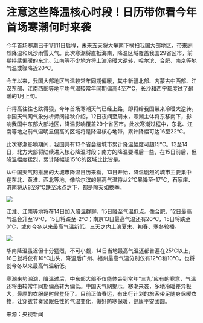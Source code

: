 # 注意这些降温核心时段！日历带你看今年首场寒潮何时来袭

今年首场寒潮已于1月11日启程，未来五天将大举南下横扫我国大部地区，带来剧烈降温和风沙雨雪天气。此次寒潮将直抵海南，降温区域覆盖我国29省区市，前期持续偏暖的东北、江南等不少地方将上演冷暖大逆转，哈尔滨、合肥、南京等地气温或骤降近20℃。

今年以来，我国大部地区气温较常年同期偏暖，其中新疆北部、内蒙古中西部、江汉东部、江南西部等地平均气温较常年同期偏高4至7℃，长沙和西宁都度过了最暖的1月上旬。

升得高往往也跌得狠，今年首场寒潮天气已经上路，即将给我国带来冷暖大逆转。中国天气网气象分析师闵裕秋介绍，12日夜间至周末，寒潮主体将东移南下，影响我国中东部大部地区，降温影响覆盖29个省区市。此次寒潮过程中，东北、江南等地之前气温明显偏高的区域将是降温核心地带，累计降幅可达16至22℃。

此次寒潮影响期间，我国共有13个省会级城市累计降温幅度可超15℃。13至14日，北方大部将陆续进入核心降温时段；南方的降温要滞后一些，在15日前后，但降温幅度猛烈，累计降幅超15℃的区域比比皆是。

从中国天气网推出的大城市降温日历来看，13日开始，降温剧烈的城市主要集中在东北、黄淮、西北等地，像哈尔滨的最高气温将从2℃暴降至-17℃，石家庄、济南将从8至9℃跌至冰点之下，都是隔天如换季。

![](https://inews.gtimg.com/newsapp_bt/0/15606379148/1000)

江淮、江南等地将在14日加入降温群聊，15日降至气温低点。像合肥，12日最高气温会升至19℃，15日将跌至-2℃；南京13日最高气温还有20℃，15日将跌至0℃，或创今冬以来最高气温新低，三天之内上演夏末、初春、寒冬轮播。

![](https://inews.gtimg.com/newsapp_bt/0/15606379151/1000)

华南降温虽迟但十分猛烈，不可小觑，14日当地最高气温还都普遍在25℃以上，16日就将仅有10℃出头，降温后广州、福州最高气温分别仅有12℃和10℃，也将创今冬以来最高气温新低。

寒潮来势汹汹，降温过后，中东部大部不仅能体会到常年“三九”应有的寒意，气温还将由较常年同期偏高转为偏低。中国天气网提示，寒潮来袭，多地冷暖差异极大，最厚的衣服是时候登场了。目前正值春运，有出行计划的旅客带足随身保暖衣物，让穿衣节奏紧跟任性的气温变化，做好防寒保暖，健康平安团圆。

来源：央视新闻

